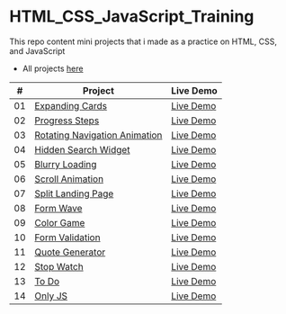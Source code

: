 # HTML_CSS_JavaScript_Training
This repo content mini projects that i made as a practice on HTML, CSS, and JavaScript 
		
- All projects [here](https://abdelrhman-abdelaziz.github.io/HTML_CSS_JavaScript_Training/)

|  #  | Project                                                                                                                     | Live Demo                                                                         |
| :-: | --------------------------------------------------------------------------------------------------------------------------- | --------------------------------------------------------------------------------- |
| 01  | [Expanding Cards](https://abdelrhman-abdelaziz.github.io/HTML_CSS_JavaScript_Training/Expand%20Card)                             | [Live Demo](https://abdelrhman-abdelaziz.github.io/HTML_CSS_JavaScript_Training/Expand%20Card/index.html)               |
| 02  | [Progress Steps](https://abdelrhman-abdelaziz.github.io/HTML_CSS_JavaScript_Training/progress_step)                               | [Live Demo](https://abdelrhman-abdelaziz.github.io/HTML_CSS_JavaScript_Training/progress_step/index.html)                |
| 03  | [Rotating Navigation Animation](https://abdelrhman-abdelaziz.github.io/HTML_CSS_JavaScript_Training/Rotating_nav)        | [Live Demo](https://abdelrhman-abdelaziz.github.io/HTML_CSS_JavaScript_Training/Rotating_nav/index.html) |
| 04  | [Hidden Search Widget](https://abdelrhman-abdelaziz.github.io/HTML_CSS_JavaScript_Training/Heddien_search)                          | [Live Demo](https://abdelrhman-abdelaziz.github.io/HTML_CSS_JavaScript_Training/Heddien_search/index.html)          |
| 05  | [Blurry Loading](https://abdelrhman-abdelaziz.github.io/HTML_CSS_JavaScript_Training/blur_loading)                               | [Live Demo](https://abdelrhman-abdelaziz.github.io/HTML_CSS_JavaScript_Training/blur_loading/index.html)                |
| 06  | [Scroll Animation](https://abdelrhman-abdelaziz.github.io/HTML_CSS_JavaScript_Training/scroll_animation)                           | [Live Demo](https://abdelrhman-abdelaziz.github.io/HTML_CSS_JavaScript_Training/scroll_animation/index.html)              |
| 07  | [Split Landing Page](https://abdelrhman-abdelaziz.github.io/HTML_CSS_JavaScript_Training/split_landing)                       | [Live Demo](https://abdelrhman-abdelaziz.github.io/HTML_CSS_JavaScript_Training/split_landing/index.html)            |
| 08  | [Form Wave](https://abdelrhman-abdelaziz.github.io/HTML_CSS_JavaScript_Training/form_wave)                                   | [Live Demo](https://abdelrhman-abdelaziz.github.io/HTML_CSS_JavaScript_Training/form_wave/index.html)                     |
| 09  | [Color Game](https://abdelrhman-abdelaziz.github.io/HTML_CSS_JavaScript_Training/color_game)                                     | [Live Demo](https://abdelrhman-abdelaziz.github.io/HTML_CSS_JavaScript_Training/color_game/index.html)                   |
| 10  | [Form Validation](https://abdelrhman-abdelaziz.github.io/HTML_CSS_JavaScript_Training/Form_validation)                                         | [Live Demo](https://abdelrhman-abdelaziz.github.io/HTML_CSS_JavaScript_Training/Form_validation/index.html)                     |
| 11  | [Quote Generator](https://abdelrhman-abdelaziz.github.io/HTML_CSS_JavaScript_Training/Quote_generator)                               | [Live Demo](https://abdelrhman-abdelaziz.github.io/HTML_CSS_JavaScript_Training/Quote_generator/index.html)                |
| 12  | [Stop Watch](https://abdelrhman-abdelaziz.github.io/HTML_CSS_JavaScript_Training/Stop_watch)                                   | [Live Demo](https://abdelrhman-abdelaziz.github.io/HTML_CSS_JavaScript_Training/Stop_watch/index.html)                  |
| 13  | [To Do](https://abdelrhman-abdelaziz.github.io/HTML_CSS_JavaScript_Training/TO_DO)                   | [Live Demo](https://abdelrhman-abdelaziz.github.io/HTML_CSS_JavaScript_Training/TO_DO/index.html)          |
| 14  | [Only JS](https://abdelrhman-abdelaziz.github.io/HTML_CSS_JavaScript_Training/challenge1)                     | [Live Demo](https://abdelrhman-abdelaziz.github.io/HTML_CSS_JavaScript_Training/challenge1/index.html)           |
		
